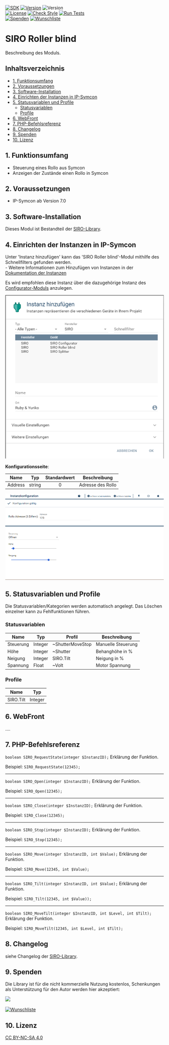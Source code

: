 [![SDK](https://img.shields.io/badge/Symcon-PHPModul-red.svg)](https://www.symcon.de/service/dokumentation/entwicklerbereich/sdk-tools/sdk-php/)
[![Version](https://img.shields.io/badge/Modul%20version-1.00-blue.svg)]()
![Version](https://img.shields.io/badge/Symcon%20Version-7.0%20%3E-green.svg)  
[![License](https://img.shields.io/badge/License-CC%20BY--NC--SA%204.0-green.svg)](https://creativecommons.org/licenses/by-nc-sa/4.0/)
[![Check Style](https://github.com/Nall-chan/Siro/workflows/Check%20Style/badge.svg)](https://github.com/Nall-chan/Siro/actions) [![Run Tests](https://github.com/Nall-chan/Siro/workflows/Run%20Tests/badge.svg)](https://github.com/Nall-chan/Siro/actions)  
[![Spenden](https://www.paypalobjects.com/de_DE/DE/i/btn/btn_donate_SM.gif)](#9-spenden)
[![Wunschliste](https://img.shields.io/badge/Wunschliste-Amazon-ff69fb.svg)](#9-spenden)  

# SIRO Roller blind <!-- omit in toc -->
Beschreibung des Moduls.

## Inhaltsverzeichnis <!-- omit in toc -->

- [1. Funktionsumfang](#1-funktionsumfang)
- [2. Voraussetzungen](#2-voraussetzungen)
- [3. Software-Installation](#3-software-installation)
- [4. Einrichten der Instanzen in IP-Symcon](#4-einrichten-der-instanzen-in-ip-symcon)
- [5. Statusvariablen und Profile](#5-statusvariablen-und-profile)
  - [Statusvariablen](#statusvariablen)
  - [Profile](#profile)
- [6. WebFront](#6-webfront)
- [7. PHP-Befehlsreferenz](#7-php-befehlsreferenz)
- [8. Changelog](#8-changelog)
- [9. Spenden](#9-spenden)
- [10. Lizenz](#10-lizenz)

## 1. Funktionsumfang

* Steuerung eines Rollo aus Symcon
* Anzeigen der Zustände einen Rollo in Symcon

## 2. Voraussetzungen

- IP-Symcon ab Version 7.0

## 3. Software-Installation

 Dieses Modul ist Bestandteil der [SIRO-Library](../README.md#3-software-installation).    


## 4. Einrichten der Instanzen in IP-Symcon

 Unter 'Instanz hinzufügen' kann das 'SIRO Roller blind'-Modul mithilfe des Schnellfilters gefunden werden.  
	- Weitere Informationen zum Hinzufügen von Instanzen in der [Dokumentation der Instanzen](https://www.symcon.de/service/dokumentation/konzepte/instanzen/#Instanz_hinzufügen)

Es wird empfohlen diese Instanz über die dazugehörige Instanz des [Configurator-Moduls](../SIRO%20Configurator/README.md) anzulegen.  

![Instanzen](../imgs/inst.png) 

__Konfigurationsseite__:

| Name    | Typ    | Standardwert | Beschreibung      |
| ------- | ------ | :----------: | ----------------- |
| Address | string |      0       | Adresse des Rollo |

![Instanzen](../imgs/device.png) 

## 5. Statusvariablen und Profile

Die Statusvariablen/Kategorien werden automatisch angelegt. Das Löschen einzelner kann zu Fehlfunktionen führen.

### Statusvariablen

| Name      | Typ     | Profil           | Beschreibung       |
| --------- | ------- | ---------------- | ------------------ |
| Steuerung | Integer | ~ShutterMoveStop | Manuelle Steuerung |
| Höhe      | Integer | ~Shutter         | Behanghöhe in %    |
| Neigung   | Integer | SIRO.Tilt        | Neigung in %       |
| Spannung  | Float   | ~Volt            | Motor Spannung     |

### Profile

| Name      | Typ     |
| --------- | ------- |
| SIRO.Tilt | Integer |


## 6. WebFront

....

## 7. PHP-Befehlsreferenz

`boolean SIRO_RequestState(integer $InstanzID);`
Erklärung der Funktion.

Beispiel:
`SIRO_RequestState(12345);`

---
`boolean SIRO_Open(integer $InstanzID);`
Erklärung der Funktion.

Beispiel:
`SIRO_Open(12345);`

---
`boolean SIRO_Close(integer $InstanzID);`
Erklärung der Funktion.

Beispiel:
`SIRO_Close(12345);`

---
`boolean SIRO_Stop(integer $InstanzID);`
Erklärung der Funktion.

Beispiel:
`SIRO_Stop(12345);`

---
`boolean SIRO_Move(integer $InstanzID, int $Value);`
Erklärung der Funktion.

Beispiel:
`SIRO_Move(12345, int $Value);`

---
`boolean SIRO_Tilt(integer $InstanzID, int $Value);`
Erklärung der Funktion.

Beispiel:
`SIRO_Tilt(12345, int $Value));`

---
`boolean SIRO_MoveTilt(integer $InstanzID, int $Level, int $Tilt);`
Erklärung der Funktion.

Beispiel:
`SIRO_MoveTilt(12345, int $Level, int $Tilt);`

## 8. Changelog

siehe Changelog der [SIRO-Library](../README.md#2-changelog).   

## 9. Spenden  
  
  Die Library ist für die nicht kommerzielle Nutzung kostenlos, Schenkungen als Unterstützung für den Autor werden hier akzeptiert:  

<a href="https://www.paypal.com/donate?hosted_button_id=G2SLW2MEMQZH2" target="_blank"><img src="https://www.paypalobjects.com/de_DE/DE/i/btn/btn_donate_LG.gif" border="0" /></a>

[![Wunschliste](https://img.shields.io/badge/Wunschliste-Amazon-ff69fb.svg)](https://www.amazon.de/hz/wishlist/ls/YU4AI9AQT9F?ref_=wl_share)

## 10. Lizenz

  [CC BY-NC-SA 4.0](https://creativecommons.org/licenses/by-nc-sa/4.0/)  
